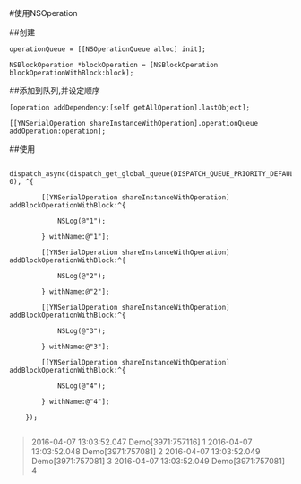 #使用NSOperation

##创建
```
operationQueue = [[NSOperationQueue alloc] init];

NSBlockOperation *blockOperation = [NSBlockOperation blockOperationWithBlock:block];
```
##添加到队列,并设定顺序

```
[operation addDependency:[self getAllOperation].lastObject];

[[YNSerialOperation shareInstanceWithOperation].operationQueue addOperation:operation];
```

##使用
```
    dispatch_async(dispatch_get_global_queue(DISPATCH_QUEUE_PRIORITY_DEFAULT, 0), ^{
        
        [[YNSerialOperation shareInstanceWithOperation] addBlockOperationWithBlock:^{
            
            NSLog(@"1");
            
        } withName:@"1"];
        
        [[YNSerialOperation shareInstanceWithOperation] addBlockOperationWithBlock:^{
            
            NSLog(@"2");
            
        } withName:@"2"];
        
        [[YNSerialOperation shareInstanceWithOperation] addBlockOperationWithBlock:^{
            
            NSLog(@"3");
            
        } withName:@"3"];
        
        [[YNSerialOperation shareInstanceWithOperation] addBlockOperationWithBlock:^{
            
            NSLog(@"4");
            
        } withName:@"4"];
        
    });
    
```
>2016-04-07 13:03:52.047 Demo[3971:757116] 1
>2016-04-07 13:03:52.048 Demo[3971:757081] 2
>2016-04-07 13:03:52.049 Demo[3971:757081] 3
>2016-04-07 13:03:52.049 Demo[3971:757081] 4


